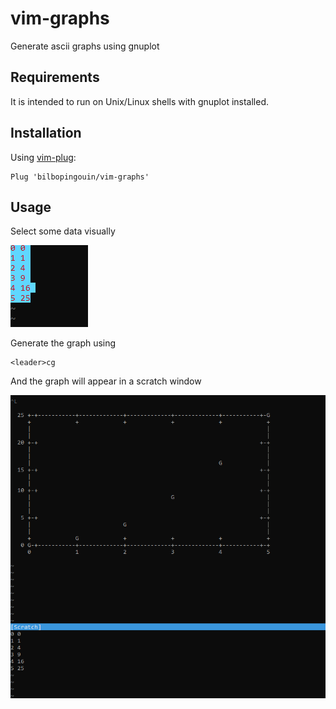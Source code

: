 # vim-graphs

Generate ascii graphs using gnuplot

## Requirements

It is intended to run on Unix/Linux shells with gnuplot installed.

## Installation

Using [vim-plug](https://github.com/junegunn/vim-plug):

```vim
Plug 'bilbopingouin/vim-graphs'
```

## Usage

Select some data visually

![Visual selection](img/visual_select.png)

Generate the graph using 

```vim
<leader>cg
```

And the graph will appear in a scratch window

![Result](img/graph.png)
